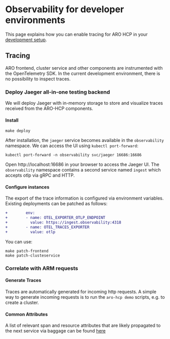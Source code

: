 # Observability for developer environments

This page explains how you can enable tracing for ARO HCP in your [development setup](../dev-infrastructure/docs/development-setup.md).

## Tracing

ARO frontend, cluster service and other components are instrumented with the OpenTelemetry SDK.
In the current development environment, there is no possibility to inspect traces.

### Deploy Jaeger all-in-one testing backend

We will deploy Jaeger with in-memory storage to store and visualize traces received from the ARO-HCP components.

#### Install
```
make deploy
```

After installation, the `jaeger` service becomes available in the `observability` namespace. We can access the UI using `kubectl port-forward`:

```
kubectl port-forward -n observability svc/jaeger 16686:16686
```

Open http://localhost:16686 in your browser to access the Jaeger UI.
The `observability` namespace contains a second service named `ingest` which accepts otlp via gRPC and HTTP.

#### Configure instances

The export of the trace information is configured via environment variables. Existing deployments can be patched as follows:

```diff
+        env:
+        - name: OTEL_EXPORTER_OTLP_ENDPOINT
+          value: https://ingest.observability:4318
+        - name: OTEL_TRACES_EXPORTER
+          value: otlp
```

You can use:

```
make patch-frontend
make patch-clusteservice
```


### Correlate with ARM requests

#### Generate Traces

Traces are automatically generated for incoming http requests. A simple way to generate incoming requests is to run the `aro-hcp demo` scripts, e.g. to create a cluster.

#### Common Attributes

A list of relevant span and resource attributes that are likely propagated to the next service via baggage can be found [here](tracing-common-attributes.md)
